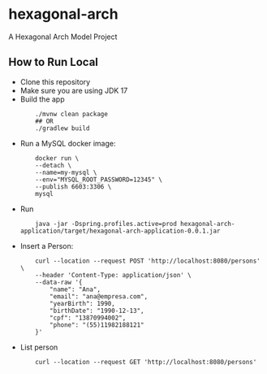 # hexagonal-arch
A Hexagonal Arch Model Project

## How to Run Local

* Clone this repository
* Make sure you are using JDK 17
* Build the app
    ```
        ./mvnw clean package
        ## OR
        ./gradlew build
    ```
* Run a MySQL docker image:
    ```
        docker run \
        --detach \
        --name=my-mysql \
        --env="MYSQL_ROOT_PASSWORD=12345" \
        --publish 6603:3306 \
        mysql
    ```
* Run
    ```
        java -jar -Dspring.profiles.active=prod hexagonal-arch-application/target/hexagonal-arch-application-0.0.1.jar
    ```
* Insert a Person:
    ```
        curl --location --request POST 'http://localhost:8080/persons' \
        --header 'Content-Type: application/json' \
        --data-raw '{
            "name": "Ana",
            "email": "ana@empresa.com",
            "yearBirth": 1990,
            "birthDate": "1990-12-13",
            "cpf": "13870994002",
            "phone": "(55)11982188121"
        }'
    ```
* List person
    ```
        curl --location --request GET 'http://localhost:8080/persons'
    ```
